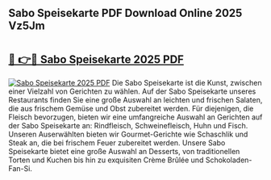 ## Sabo Speisekarte PDF Download Online 2025 Vz5Jm

# <h2><a href="http://gcdt69y.nevu.top/?p=Sabo+Speisekarte">🔗 👉🔴 Sabo Speisekarte 2025 PDF</a></h2>

[![Sabo Speisekarte 2025 PDF](https://i.imgur.com/dBaPXMq.png)](http://gcdt69y.nevu.top/?p=Sabo+Speisekarte)
Die Sabo Speisekarte ist die Kunst, zwischen einer Vielzahl von Gerichten zu wählen. Auf der Sabo Speisekarte unseres Restaurants finden Sie eine große Auswahl an leichten und frischen Salaten, die aus frischem Gemüse und Obst zubereitet werden. Für diejenigen, die Fleisch bevorzugen, bieten wir eine umfangreiche Auswahl an Gerichten auf der Sabo Speisekarte an: Rindfleisch, Schweinefleisch, Huhn und Fisch. Unseren Auserwählten bieten wir Gourmet-Gerichte wie Schaschlik und Steak an, die bei frischem Feuer zubereitet werden. Unsere Sabo Speisekarte bietet eine große Auswahl an Desserts, von traditionellen Torten und Kuchen bis hin zu exquisiten Crème Brûlée und Schokoladen-Fan-Si.
